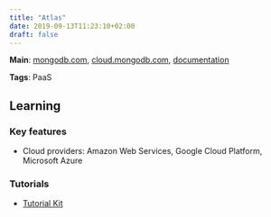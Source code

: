 ```yaml
---
title: "Atlas"
date: 2019-09-13T11:23:10+02:00
draft: false
---
```


**Main**: [mongodb.com](https://www.mongodb.com/cloud/atlas), [cloud.mongodb.com](https://cloud.mongodb.com), [documentation](https://docs.atlas.mongodb.com/)

**Tags**: PaaS

## Learning

### Key features

- Cloud providers: Amazon Web Services, Google Cloud Platform, Microsoft Azure

### Tutorials

- [Tutorial Kit](https://resources.mongodb.com/mongodb-atlas-tutorial-kit)
